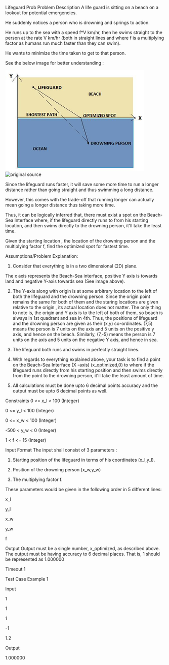 Lifeguard Prob
Problem Description
A life guard is sitting on a beach on a lookout for potential emergencies.

He suddenly notices a person who is drowning and springs to action.

He runs up to the sea with a speed f*V km/hr, then he swims straight to the person at the rate V km/hr (both in straight lines and where f is a multiplying factor as humans run much faster than they can swim).

He wants to minimize the time taken to get to that person.

See the below image for better understanding :

![Lifeguard Probimage1](./media/LifeguardProbimage1.png)
![original source](com.tcs.cv.automata.ei.middleware.DocxToHtmlConverter@7452c059:image1.png)

Since the lifeguard runs faster, it will save some more time to run a longer distance rather than going straight and thus swimming a long distance.

However, this comes with the trade-off that running longer can actually mean going a longer distance thus taking more time.

Thus, it can be logically inferred that, there must exist a spot on the Beach-Sea Interface where, if the lifeguard directly runs to from his starting location, and then swims directly to the drowning person, it'll take the least time.

Given the starting location , the location of the drowning person and the multiplying factor f, find the optimized spot for fastest time.

Assumptions/Problem Explanation:

1. Consider that everything is in a two dimensional (2D) plane.

The x axis represents the Beach-Sea interface, positive Y axis is towards land and negative Y-axis towards sea (See image above).

2. The Y-axis along with origin is at some arbitrary location to the left of both the lifeguard and the drowning person. Since the origin point remains the same for both of them and the staring locations are given relative to the origin , its actual location does not matter. The only thing to note is, the origin and Y axis is to the left of both of them, so beach is always in 1st quadrant and sea in 4th. Thus, the positions of lifeguard and the drowning person are given as their (x,y) co-ordinates. (7,5) means the person is 7 units on the axis and 5 units on the positive y axis, and hence on the beach. Similarly, (7,-5) means the person is 7 units on the axis and 5 units on the negative Y axis, and hence in sea.

3. The lifeguard both runs and swims in perfectly straight lines.

4. With regards to everything explained above, your task is to find a point on the Beach-Sea Interface (X -axis) (x_optimized,0) to where if the lifeguard runs directly from his starting position and then swims directly from the point to the drowning person, it'll take the least amount of time.

5. All calculations must be done upto 6 decimal points accuracy and the output must be upto 6 decimal points as well.

Constraints
0 <= x_l < 100 (Integer)

0 <= y_l < 100 (Integer)

0 <= x_w < 100 (Integer)

-500 < y_w < 0 (Integer)

1 < f <= 15 (Integer)

Input Format
The input shall consist of 3 parameters :

1. Starting position of the lifeguard in terms of his coordinates (x_l,y_l).

2. Position of the drowning person (x_w,y_w)

3. The multiplying factor f.

These parameters would be given in the following order in 5 different lines:

x_l

y_l

x_w

y_w

f

Output
Output must be a single number, x_optimized, as described above. The output must be having accuracy to 6 decimal places. That is, 1 should be represented as 1.000000

Timeout
1


Test Case
Example 1

Input

1

1

1

-1

1.2

Output

1.000000